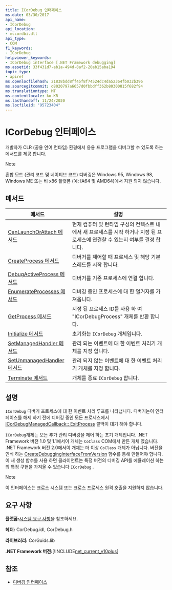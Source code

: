 ```yaml
---
title: ICorDebug 인터페이스
ms.date: 03/30/2017
api_name:
- ICorDebug
api_location:
- mscordbi.dll
api_type:
- COM
f1_keywords:
- ICorDebug
helpviewer_keywords:
- ICorDebug interface [.NET Framework debugging]
ms.assetid: 33f431d7-ab1a-494d-8af2-20ab15aba194
topic_type:
- apiref
ms.openlocfilehash: 21838bdd8ff45f8f74524dc4da52364fb032b396
ms.sourcegitcommit: d8020797a6657d0fbbdff362b80300815f682f94
ms.translationtype: MT
ms.contentlocale: ko-KR
ms.lasthandoff: 11/24/2020
ms.locfileid: "95723404"
---
```

# <a name="icordebug-interface"></a>ICorDebug 인터페이스

개발자가 CLR (공용 언어 런타임) 환경에서 응용 프로그램을 디버그할 수 있도록 하는 메서드를 제공 합니다.  
  
> [!NOTE]
> 혼합 모드 (관리 코드 및 네이티브 코드) 디버깅은 Windows 95, Windows 98, Windows ME 또는 비 x86 플랫폼 (예: IA64 및 AMD64)에서 지원 되지 않습니다.  
  
## <a name="methods"></a>메서드  
  
|메서드|설명|  
|------------|-----------------|  
|[CanLaunchOrAttach 메서드](icordebug-canlaunchorattach-method.md)|현재 컴퓨터 및 런타임 구성의 컨텍스트 내에서 새 프로세스를 시작 하거나 지정 된 프로세스에 연결할 수 있는지 여부를 결정 합니다.|  
|[CreateProcess 메서드](icordebug-createprocess-method.md)|디버거를 제어할 때 프로세스 및 해당 기본 스레드를 시작 합니다.|  
|[DebugActiveProcess 메서드](icordebug-debugactiveprocess-method.md)|디버거를 기존 프로세스에 연결 합니다.|  
|[EnumerateProcesses 메서드](icordebug-enumerateprocesses-method.md)|디버깅 중인 프로세스에 대 한 열거자를 가져옵니다.|  
|[GetProcess 메서드](icordebug-getprocess-method.md)|지정 된 프로세스 ID를 사용 하 여 "ICorDebugProcess" 개체를 반환 합니다.|  
|[Initialize 메서드](icordebug-initialize-method.md)|초기화는 `ICorDebug` 개체입니다.|  
|[SetManagedHandler 메서드](icordebug-setmanagedhandler-method.md)|관리 되는 이벤트에 대 한 이벤트 처리기 개체를 지정 합니다.|  
|[SetUnmanagedHandler 메서드](icordebug-setunmanagedhandler-method.md)|관리 되지 않는 이벤트에 대 한 이벤트 처리기 개체를 지정 합니다.|  
|[Terminate 메서드](icordebug-terminate-method.md)|개체를 종료 `ICorDebug` 합니다.|  
  
## <a name="remarks"></a>설명  

 `ICorDebug` 디버거 프로세스에 대 한 이벤트 처리 루프를 나타냅니다. 디버거는이 인터페이스를 해제 하기 전에 디버깅 중인 모든 프로세스에서 [ICorDebugManagedCallback:: ExitProcess](icordebugmanagedcallback-exitprocess-method.md) 콜백이 대기 해야 합니다.  
  
 `ICorDebug`개체는 모든 추가 관리 디버깅을 제어 하는 초기 개체입니다. .NET Framework 버전 1.0 및 1.1에서이 개체는 `CoClass` COM에서 만든 개체 였습니다. .NET Framework 버전 2.0에서이 개체는 더 이상 `CoClass` 개체가 아닙니다. 버전을 인식 하는 [CreateDebuggingInterfaceFromVersion](../hosting/createdebugginginterfacefromversion-function.md) 함수를 통해 만들어야 합니다. 이 새 생성 함수를 사용 하면 클라이언트는 특정 버전의 디버깅 API를 에뮬레이션 하는의 특정 구현을 가져올 수 있습니다 `ICorDebug` .  
  
> [!NOTE]
> 이 인터페이스는 크로스 시스템 또는 크로스 프로세스 원격 호출을 지원하지 않습니다.  
  
## <a name="requirements"></a>요구 사항  

 **플랫폼:**[시스템 요구 사항](../../get-started/system-requirements.md)을 참조하세요.  
  
 **헤더:** CorDebug.idl, CorDebug.h  
  
 **라이브러리:** CorGuids.lib  
  
 **.NET Framework 버전:**[!INCLUDE[net_current_v10plus](../../../../includes/net-current-v10plus-md.md)]  
  
## <a name="see-also"></a>참조

- [디버깅 인터페이스](debugging-interfaces.md)
